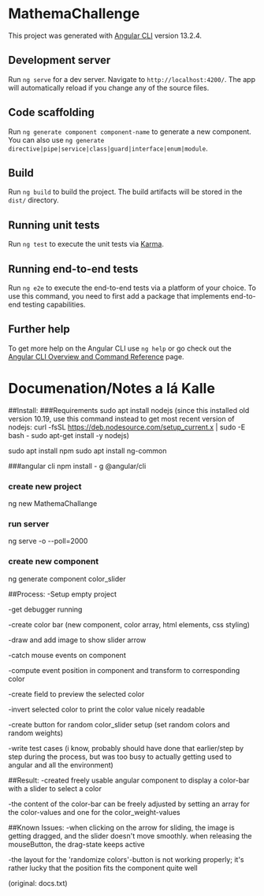 # MathemaChallenge

This project was generated with [Angular CLI](https://github.com/angular/angular-cli) version 13.2.4.

## Development server

Run `ng serve` for a dev server. Navigate to `http://localhost:4200/`. The app will automatically reload if you change any of the source files.

## Code scaffolding

Run `ng generate component component-name` to generate a new component. You can also use `ng generate directive|pipe|service|class|guard|interface|enum|module`.

## Build

Run `ng build` to build the project. The build artifacts will be stored in the `dist/` directory.

## Running unit tests

Run `ng test` to execute the unit tests via [Karma](https://karma-runner.github.io).

## Running end-to-end tests

Run `ng e2e` to execute the end-to-end tests via a platform of your choice. To use this command, you need to first add a package that implements end-to-end testing capabilities.

## Further help

To get more help on the Angular CLI use `ng help` or go check out the [Angular CLI Overview and Command Reference](https://angular.io/cli) page.


# Documenation/Notes a lá Kalle
##Install:
###Requirements
sudo apt install nodejs
(since this installed old version 10.19, use this command instead to get most recent version of nodejs:
curl -fsSL https://deb.nodesource.com/setup_current.x | sudo -E bash -
sudo apt-get install -y nodejs)

sudo apt install npm
sudo apt install ng-common

###angular cli
npm install - g @angular/cli

### create new project
ng new MathemaChallange

### run server
ng serve -o --poll=2000

### create new component
ng generate component color_slider


##Process:
-Setup empty project

-get debugger running

-create color bar (new component, color array, html elements, css styling)

-draw and add image to show slider arrow

-catch mouse events on component

-compute event position in component and transform to corresponding color

-create field to preview the selected color

-invert selected color to print the color value nicely readable

-create button for random color_slider setup (set random colors and random weights)

-write test cases (i know, probably should have done that earlier/step by step during the process, but was too busy to actually getting used to angular and all the environment)



##Result:
-created freely usable angular component to display a color-bar with a slider to select a color

-the content of the color-bar can be freely adjusted by setting an array for the color-values and one for the color_weight-values



##Known Issues:
-when clicking on the arrow for sliding, the image is getting dragged, and the slider doesn't move smoothly. when releasing the mouseButton, the drag-state keeps active

-the layout for the 'randomize colors'-button is not working properly; it's rather lucky that the position fits the component quite well

(original: docs.txt)
